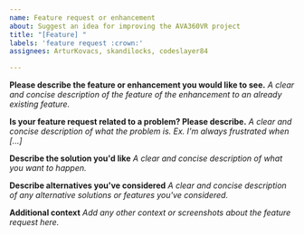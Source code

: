 ```yaml
---
name: Feature request or enhancement
about: Suggest an idea for improving the AVA360VR project
title: "[Feature] "
labels: 'feature request :crown:'
assignees: ArturKovacs, skandilocks, codeslayer84

---
```


**Please describe the feature or enhancement you would like to see.**
_A clear and concise description of the feature of the enhancement to an already existing feature._

**Is your feature request related to a problem? Please describe.**
_A clear and concise description of what the problem is. Ex. I'm always frustrated when [...]_

**Describe the solution you'd like**
_A clear and concise description of what you want to happen._

**Describe alternatives you've considered**
_A clear and concise description of any alternative solutions or features you've considered._

**Additional context**
_Add any other context or screenshots about the feature request here._
